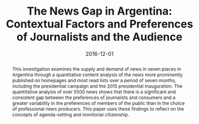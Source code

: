---
title: "The News Gap in Argentina: Contextual Factors and Preferences of Journalists and the Audience"
date: 2016-12-01
publishDate: 2016-12-01
authors: ["Eugenia Mitchelstein", "Pablo Boczkowski", "María Celeste Wagner", "Silvana Leiva"]
publication_types: ["2"]
abstract: "This investigation examines the supply and demand of news in seven places in Argentina through a quantitative content analysis of the news more prominently published on homepages and most read lists over a period of seven months, including the presidential campaign and the 2015 presidential inauguration. The quantitative analysis of over 5500 news shows that there is a significant and consistent gap between the preferences of journalists and consumers and a greater variability in the preferences of members of the public than in the choice of professional news producers. This paper uses these findings to reflect on the concepts of agenda-setting and monitorial citizenship."
featured: false
image:
  preview_only: true
publication: "*Palabra Clave*"
#url_pdf: "https://doi.org/10.5294/pacla.2016.19.4.4"
doi: "http://www.scielo.org.co/scielo.php?script=sci_arttext&pid=S0122-82852016000401027"
---